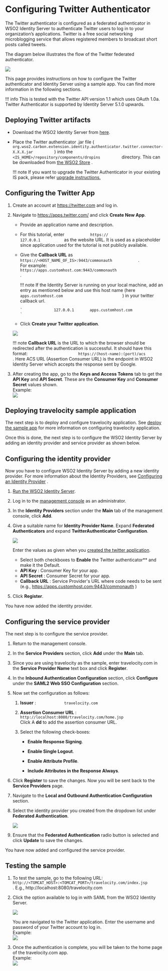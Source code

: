 # Configuring Twitter Authenticator

The Twitter authenticator is configured as a federated authenticator in
WSO2 Identity Server to authenticate Twitter users to log in to your
organization’s applications. Twitter is a free social networking
microblogging service that allows registered members to broadcast short
posts called tweets.

The diagram below illustrates the flow of the Twitter federated
authenticator.

![](../assets/img/50515575/76746182.png) 

This page provides instructions on how to configure the Twitter
authenticator and Identity Server using a sample app. You can find more
information in the following sections.

!!! info 
    This is tested with the Twitter API version 1.1 which uses OAuth 1.0a.
    Twitter Authenticator is supported by Identity Server 5.1.0 upwards.

## Deploying Twitter artifacts

-   Download the WSO2 Identity Server from
    [here](http://wso2.com/products/identity-server/).

-   Place the Twitter authenticator .jar file (
    `           org.wso2.carbon.extension.identity.authenticator.twitter.connector-X.X.X.jar          `
    ) into the
    `           <IS_HOME>/repository/components/dropins          `
    directory. This can be downloaded from [the WSO2
    Store](https://store.wso2.com/store/assets/isconnector/details/51bc4245-9c97-4839-9e3c-c177b20145ee)
    .

    !!! note
        If you want to upgrade the Twitter Authenticator in your existing IS
        pack, please refer [upgrade
        instructions.](../../develop/upgrading-an-authenticator)
    

## Configuring the Twitter App

1.  Create an account at <https://twitter.com> and log in.
2.  Navigate to https://apps.twitter.com/ and click **Create New App**.

    -   Provide an application name and description.
    -   For this tutorial, enter `            https://           `
        `            127.0.0.1           ` as the website URL. It is
        used as a placeholder since application used for the tutorial is
        not publicly available.
    -   Give the **Callback URL** as
        `             https://<HOST_NAME_OF_IS>:9443/commonauth            `
        . For example:
        `                                          https://apps.customhost.com:9443/commonauth                                       `
        .

        !!! note
            If the Identity Server is running on your local machine, add an
            entry as mentioned below and use this host name (here
            `                             apps.customhost.com                           `
            ) in your twitter callback url.

            `              127.0.0.1       apps.customhost.com             `

    -   Click **Create your Twitter application**.

    ![](../assets/img/50515587/75109897.png) 

    !!! note
        **Callback URL** is the URL to which the browser should be
        redirected after the authentication is successful. It should have
        this format:
        `                       https://(host-name):(port)/acs                     `
        . Here ACS URL (Assertion Consumer URL) is the endpoint in WSO2
        Identity Server which accepts the response sent by Google.

3.  After creating the app, go to the **Keys and Access Tokens** tab to
    get the **API Key** and **API Secret**. These are the **Consumer Key** and **Consumer Secret** values shown.  
    Example:  
    ![](../assets/img/50515587/75109896.png) 

## Deploying travelocity sample application

The next step is to deploy and configure travelocity application. See 
[deploy the sample app](../../develop/deploying-the-sample-app) for more information 
on configuring travelocity application. 

Once this is done, the next step is to configure the WSO2 Identity
Server by adding an identity provider and service provider as shown below.

## Configuring the identity provider

Now you have to configure WSO2 Identity Server by adding a new identity
provider. For more information about the Identity Providers, see
[Configuring an Identity
Provider](../../learn/adding-and-configuring-an-identity-provider)
.

1.  [Run the WSO2 Identity
    Server](../../setup/running-the-product).

2.  Log in to the [management
    console](../../setup/getting-started-with-the-management-console)
    as an administrator.
3.  In the **Identity Providers** section under the **Main** tab of the
    management console, click **Add**.
4.  Give a suitable name for **Identity Provider Name**. Expand
    **Federated Authenticators** and expand **TwitterAuthenticator Configuration**.  
    
    ![](../assets/img/50515587/51249933.png)   
    
    Enter the values as given when you [created the twitter
    application](#configuring-the-twitter-app).
    -   Select both checkboxes to **Enable** the Twitter
        authenticator** and make it the Default.  
    -   **API Key** : Consumer Key for your app.
    -   **API Secret** : Consumer Secret for your app.
    -   **Callback URL** : Service Provider's URL where code needs to be
        sent (e.g., https://apps.customhost.com:9443/commonauth )

5.  Click **Register**.

You have now added the identity provider.

## Configuring the service provider

The next step is to configure the service provider.

1.  Return to the management console.

2.  In the **Service Providers** section, click **Add** under the
    **Main** tab.

3.  Since you are using travelocity as the sample, enter travelocity.com
    in the **Service Provider Name** text box and click **Register**.

4.  In the **Inbound Authentication Configuration** section, click
    **Configure** under the **SAML2 Web SSO Configuration** section.

5.  Now set the configuration as follows:

    1.  **Issuer** : `             travelocity.com            `

    2.  **Assertion Consumer URL** :
        `                           http://localhost:8080/travelocity.com/home.jsp                         `  
        Click A **dd** to add the assertion consumer URL.

    3.  Select the following check-boxes:
        -   **Enable Response Signing**.

        -   **Enable Single Logout**.

        -   **Enable Attribute Profile**.

        -   **Include Attributes in the Response Always**.  

6.  Click **Register** to save the changes. Now you will be sent back to
    the **Service Providers** page.

7.  Navigate to the **Local and Outbound Authentication Configuration**
    section.

8.  Select the identity provider you created from the dropdown list
    under **Federated Authentication**.

    ![](../assets/img/50515587/51249934.png) 

9.  Ensure that the **Federated Authentication** radio button is
    selected and click **Update** to save the changes.

You have now added and configured the service provider.

## Testing the sample

1.  To test the sample, go to the following URL:
    `           http://<TOMCAT_HOST>:<TOMCAT_PORT>/travelocity.com/index.jsp          `
    . E.g., http://localhost:8080/travelocity.com

2.  Click the option available to log in with SAML from the WSO2
    Identity Server.

    ![](../assets/img/50515587/80723423.png) 

    You are navigated to the Twitter application. Enter the username and
    password of your Twitter account to log in.  
    Example:  
    ![](../assets/img/50515587/75109949.png) 

3.  Once the authentication is complete, you will be taken to the home
    page of the travelocity.com app.  
    Example:  
    ![](../assets/img/50515587/75109950.png) 